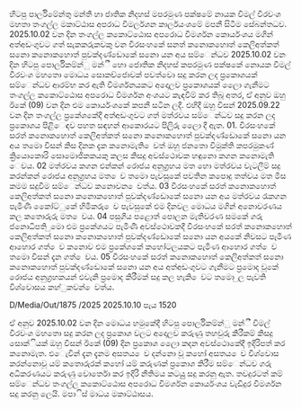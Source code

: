 හිටපු පාර්ලිමේන්තු මන්තී හා ජාතික නිදහස් මපරමුණ පක්ෂමේ නායක විමල් වීරවංශ මහතා තංගල්ල මකාට්ඨාස අපරාධ විමර්ලශන කාර්ලයංශමේ මපනී සිටීම සේබන්තධව. 2025.10.02 වන දින තංගල්ල කකොට්ඨොස අපරොධ විමර්ශන කොර්යංශය මගින් අත්අඩංගුවට ගත් සැකකරුකවකු වන වීරසංහකේ සනත් කනොකහොත් කෙලිඅත්කත් සනො කනොකහොත් පුවක්දණ්ඩොකේ සනො යන අය සම්ෙන්ධව 2025.10.02 වන දින හිටපු පොර්ලිකම්න්ු මන්ී හො ජොතික නිදහස් කපරමුණ පක්ෂකේ නොයක විමල් වීරවංශ මහතො මොධය සොකච්ජොවක් පවත්වො සදු කරන ලද ප්‍රකොශයක් සම්ෙන්ධව ආරම්භ කර ඇති විමර්ශනයකට අදොලව ප්‍රකොශයක් ලෙො ගැනීමට තංගල්ල කකොට්ඨොස අපරොධ විමර්ශන අංශයට කැඳවීම් කර තිබූ අතර, ඒ අනුව ඔහු ඊකේ (09) වන දින එම කොර්යංශකේ කපනී සටින ලදී. එහිදී ඔහු විසන් 2025.09.22 වන දින තංගල්ල ප්‍රකේශකේදී අත්අඩංගුවට ගත් මත්රවය සම්ෙන්ධව සදු කරන ලද ප්‍රකොශය පිළිෙඳව පහත සඳහන් ආකොරයට පිලිුරු ලෙො දී ඇත. 01. වීරසංහකේ සරත් කනොකහොත් කෙලිඅත්කත් සනො කනොකහොත් පුවක්දණ්ඩොකේ සනො යන අය තමො විසන් කිස දිනක දැක කනොමැති ෙවත් ඔහු ජනතො විමුක්ති කපරමුකණ් ක්‍රියොකොරි සොමොජිකකයකු කලස කිසදු අවස්ථොවක හඳුනො කගන කනොමැති ෙවය. 02 මත්රවය කගන එන්කන් රොජය අනුග්‍රහය මත හො මත්රවය වැටලීම් සදු කරන්කන් රොජය අනුග්‍රහය මත ෙව තමො පැවසුකේ පවතින කපොදු තත්වය මත මිස කමම සදුවීම සම්ෙන්ධව කනොවන ෙවත්ය. 03 වීරසංහකේ සරත් කනොකහොත් කෙලිඅත්කත් සනො කනොකහොත් පුවක්දණ්ඩොකේ සනො යන අය මත්රවය රැකගන පැමිණි කෙෝට්ුකේ හිමිකරු ෙව පැවසුකේ එම දිනවල මොධය මගින් අනොවරණය කල කතොරුරු මත ෙවය. 04 පසුගිය පළොත් පොලන මැතිවරණ සමකේ ගරු ජනොධිපති ුමො එම ප්‍රකේශයට පැමිණි අවස්ථොවකදී වීරසංහකේ සරත් කනොකහොත් කෙලිඅත්කත් සනො කනොකහොත් පුවක්දණ්ඩොකේ සනො යන අයකේ නිවසට පැමිණ ආහොර ගත් ෙව කනොව එම ප්‍රකේශකේ කහෝටලයකට පැමිණ ආහොර ගත් ෙව තමො විසන් දැන ගත් ෙවය. 05 වීරසංහකේ සරත් කනොකහොත් කෙලිඅත්කත් සනො කනොකහොත් පුවක්දණ්ඩොකේ සනො යන අය අත්අඩංගුවට ගැනීමට ප්‍රමොද වූකේ රොජය අනුග්‍රහකයන් එවැනි ප්‍රමොද කිරීමක් සදු කල හැකි ෙවට තමො ුල පැවති විශ්වොසය කහ්ුකවන් ෙවත්ය.

D/Media/Out/1875 /2025 2025.10.10 පැය 1520

ඒ අනුව 2025.10.02 වන දින මොධය හමුකේදී හිටපු පොර්ලිකම්න්ු මන්ී විමල් වීරවංශ මහතො සදු කරන ලද ප්‍රකොශ වලට අදොලව කරුණු තහවුරු කිරීකම් කිසදු සොක්ියක් ඔහු විසන් ඊකේ (09) දින ප්‍රකොශ ලෙො කදන අවස්ථොකේදී ඉදිරිපත් කර කනොමැත. එෙැවින් දැන දැනම අසතය ෙව දන්නො වූ කහෝ අසතය ෙව විශ්වොස කරන්නොවූ යම් කතොරුරක් කහෝ යම් කරුණක් ප්‍රකොශ කිරීම සම්ෙන්ධව ගරු අධිකරණයට කරුණු වොර්තො කර ඉදිරි නීතිමය කටයුු සදු කරනු ඇත. තවදුරටත් කම් සම්ෙන්ධව තංගල්ල කකොට්ඨොස අපරොධ විමර්ශන කොර්යංශය වැඩිදුර විමර්ශන සදු කරනු ලෙයි. මපාිස් මාධය මකාට්ඨාසය.